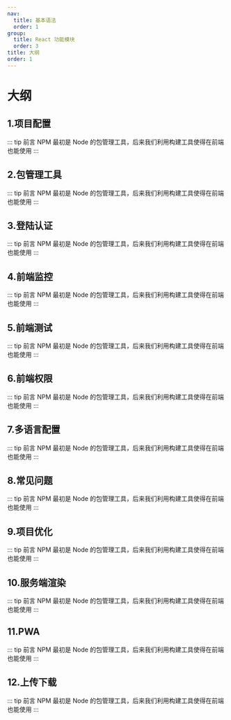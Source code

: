 ```yaml
---
nav:
  title: 基本语法
  order: 1
group:
  title: React 功能模块
  order: 3
title: 大纲
order: 1
---
```


# 大纲

## 1.项目配置

::: tip 前言
NPM 最初是 Node 的包管理工具，后来我们利用构建工具使得在前端也能使用
:::

## 2.包管理工具

::: tip 前言
NPM 最初是 Node 的包管理工具，后来我们利用构建工具使得在前端也能使用
:::

## 3.登陆认证

::: tip 前言
NPM 最初是 Node 的包管理工具，后来我们利用构建工具使得在前端也能使用
:::

## 4.前端监控

::: tip 前言
NPM 最初是 Node 的包管理工具，后来我们利用构建工具使得在前端也能使用
:::

## 5.前端测试

::: tip 前言
NPM 最初是 Node 的包管理工具，后来我们利用构建工具使得在前端也能使用
:::

## 6.前端权限

::: tip 前言
NPM 最初是 Node 的包管理工具，后来我们利用构建工具使得在前端也能使用
:::

## 7.多语言配置

::: tip 前言
NPM 最初是 Node 的包管理工具，后来我们利用构建工具使得在前端也能使用
:::

## 8.常见问题

::: tip 前言
NPM 最初是 Node 的包管理工具，后来我们利用构建工具使得在前端也能使用
:::

## 9.项目优化

::: tip 前言
NPM 最初是 Node 的包管理工具，后来我们利用构建工具使得在前端也能使用
:::

## 10.服务端渲染

::: tip 前言
NPM 最初是 Node 的包管理工具，后来我们利用构建工具使得在前端也能使用
:::

## 11.PWA

::: tip 前言
NPM 最初是 Node 的包管理工具，后来我们利用构建工具使得在前端也能使用
:::

## 12.上传下载

::: tip 前言
NPM 最初是 Node 的包管理工具，后来我们利用构建工具使得在前端也能使用
:::
